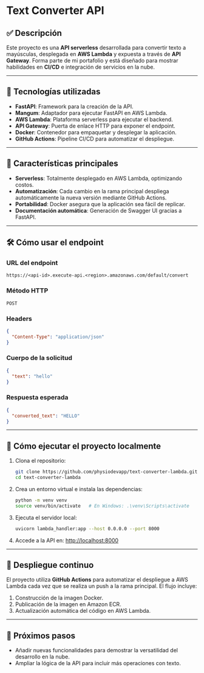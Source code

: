 # Text Converter API

## ✅ Descripción

Este proyecto es una **API serverless** desarrollada para convertir texto a mayúsculas, desplegada en **AWS Lambda** y expuesta a través de **API Gateway**. Forma parte de mi portafolio y está diseñado para mostrar habilidades en **CI/CD** e integración de servicios en la nube.

---

## 🚀 Tecnologías utilizadas

- **FastAPI**: Framework para la creación de la API.
- **Mangum**: Adaptador para ejecutar FastAPI en AWS Lambda.
- **AWS Lambda**: Plataforma serverless para ejecutar el backend.
- **API Gateway**: Puerta de enlace HTTP para exponer el endpoint.
- **Docker**: Contenedor para empaquetar y desplegar la aplicación.
- **GitHub Actions**: Pipeline CI/CD para automatizar el despliegue.

---

## 🌟 Características principales

- **Serverless**: Totalmente desplegado en AWS Lambda, optimizando costos.
- **Automatización**: Cada cambio en la rama principal despliega automáticamente la nueva versión mediante GitHub Actions.
- **Portabilidad**: Docker asegura que la aplicación sea fácil de replicar.
- **Documentación automática**: Generación de Swagger UI gracias a FastAPI.

---

## 🛠️ Cómo usar el endpoint

### **URL del endpoint**
```
https://<api-id>.execute-api.<region>.amazonaws.com/default/convert
```

### **Método HTTP**
`POST`

### **Headers**
```json
{
  "Content-Type": "application/json"
}
```

### **Cuerpo de la solicitud**
```json
{
  "text": "hello"
}
```

### **Respuesta esperada**
```json
{
  "converted_text": "HELLO"
}
```

---

## 🔧 Cómo ejecutar el proyecto localmente

1. Clona el repositorio:
   ```bash
   git clone https://github.com/physiodevapp/text-converter-lambda.git
   cd text-converter-lambda
   ```

2. Crea un entorno virtual e instala las dependencias:
   ```bash
   python -m venv venv
   source venv/bin/activate   # En Windows: .\venv\Scripts\activate
   ```

3. Ejecuta el servidor local:
   ```bash
   uvicorn lambda_handler:app --host 0.0.0.0 --port 8000
   ```

4. Accede a la API en: [http://localhost:8000](http://localhost:8000)

---

## 🚀 Despliegue continuo

El proyecto utiliza **GitHub Actions** para automatizar el despliegue a AWS Lambda cada vez que se realiza un push a la rama principal. El flujo incluye:

1. Construcción de la imagen Docker.
2. Publicación de la imagen en Amazon ECR.
3. Actualización automática del código en AWS Lambda.

---

## 📌 Próximos pasos
- Añadir nuevas funcionalidades para demostrar la versatilidad del desarrollo en la nube.
- Ampliar la lógica de la API para incluir más operaciones con texto.

